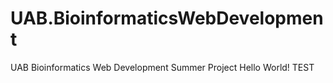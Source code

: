 # UAB.BioinformaticsWebDevelopment
UAB Bioinformatics Web Development Summer Project
Hello World!
TEST
